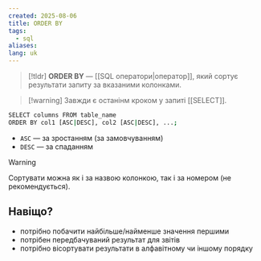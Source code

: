 ```yaml
---
created: 2025-08-06
title: ORDER BY
tags:
  - sql
aliases: 
lang: uk
---
```


> [!tldr]
> **ORDER BY** — [[SQL оператори|оператор]], який сортує результати запиту за вказаними колонками.

> [!warning] Завжди є останінм кроком у запиті [[SELECT]].

```bash
SELECT columns FROM table_name
ORDER BY col1 [ASC|DESC], col2 [ASC|DESC], ...;
```

- `ASC` — за зростанням (за замовчуванням)
- `DESC` — за спаданням


> [!warning]
> Сортувати можна як і за назвою колонкою, так і за номером (не рекомендується). 

## Навіщо?

- потрібно побачити найбільше/найменше значення першими
- потрібен передбачуваний результат для звітів
- потрібно вісортувати результати в алфавітному чи іншому порядку